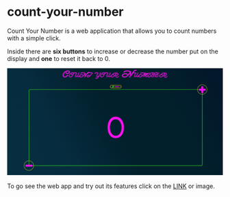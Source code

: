 # count-your-number


Count Your Number is a web application that allows you to count numbers with a simple click.

Inside there are **six buttons** to increase or decrease the number put on the display and **one** to reset it back to 0.


<a href="https://count-your-number.netlify.app/" target="_blank"><img src="./assets/images/screenshot.png" alt="This is a preview of Count your Number"></a>


To go see the web app and try out its features click on the [LINK](https://count-your-number.netlify.app/) or image.
